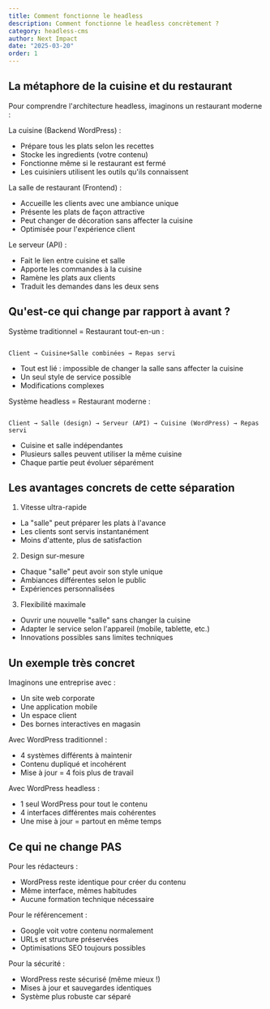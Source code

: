 ```yaml
---
title: Comment fonctionne le headless
description: Comment fonctionne le headless concrètement ?
category: headless-cms
author: Next Impact
date: "2025-03-20"
order: 1
---
```


## La métaphore de la cuisine et du restaurant

Pour comprendre l'architecture headless, imaginons un restaurant moderne :

La cuisine (Backend WordPress) :

- Prépare tous les plats selon les recettes
- Stocke les ingredients (votre contenu)
- Fonctionne même si le restaurant est fermé
- Les cuisiniers utilisent les outils qu'ils connaissent

La salle de restaurant (Frontend) :

- Accueille les clients avec une ambiance unique
- Présente les plats de façon attractive
- Peut changer de décoration sans affecter la cuisine
- Optimisée pour l'expérience client

Le serveur (API) :

- Fait le lien entre cuisine et salle
- Apporte les commandes à la cuisine
- Ramène les plats aux clients
- Traduit les demandes dans les deux sens

## Qu'est-ce qui change par rapport à avant ?

Système traditionnel = Restaurant tout-en-un :

```

Client → Cuisine+Salle combinées → Repas servi

```

- Tout est lié : impossible de changer la salle sans affecter la cuisine
- Un seul style de service possible
- Modifications complexes

Système headless = Restaurant moderne :

```

Client → Salle (design) → Serveur (API) → Cuisine (WordPress) → Repas servi

```

- Cuisine et salle indépendantes
- Plusieurs salles peuvent utiliser la même cuisine
- Chaque partie peut évoluer séparément

## Les avantages concrets de cette séparation

1. Vitesse ultra-rapide

- La "salle" peut préparer les plats à l'avance
- Les clients sont servis instantanément
- Moins d'attente, plus de satisfaction

2. Design sur-mesure

- Chaque "salle" peut avoir son style unique
- Ambiances différentes selon le public
- Expériences personnalisées

3. Flexibilité maximale

- Ouvrir une nouvelle "salle" sans changer la cuisine
- Adapter le service selon l'appareil (mobile, tablette, etc.)
- Innovations possibles sans limites techniques

## Un exemple très concret

Imaginons une entreprise avec :

- Un site web corporate
- Une application mobile
- Un espace client
- Des bornes interactives en magasin

Avec WordPress traditionnel :

- 4 systèmes différents à maintenir
- Contenu dupliqué et incohérent
- Mise à jour = 4 fois plus de travail

Avec WordPress headless :

- 1 seul WordPress pour tout le contenu
- 4 interfaces différentes mais cohérentes
- Une mise à jour = partout en même temps

## Ce qui ne change PAS

Pour les rédacteurs :

- WordPress reste identique pour créer du contenu
- Même interface, mêmes habitudes
- Aucune formation technique nécessaire

Pour le référencement :

- Google voit votre contenu normalement
- URLs et structure préservées
- Optimisations SEO toujours possibles

Pour la sécurité :

- WordPress reste sécurisé (même mieux !)
- Mises à jour et sauvegardes identiques
- Système plus robuste car séparé